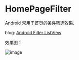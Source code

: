 # HomePageFilter
Android 常用于首页的条件筛选效果.

blog: [Android Filter ListView ](http://blog.csdn.net/lv_fq/article/details/69062592)

效果图：

![image](http://img.blog.csdn.net/20170404122232820?watermark/2/text/aHR0cDovL2Jsb2cuY3Nkbi5uZXQvbHZfZnE=/font/5a6L5L2T/fontsize/400/fill/I0JBQkFCMA==/dissolve/70/gravity/SouthEast)
